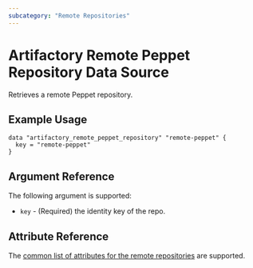 ```yaml
---
subcategory: "Remote Repositories"
---
```

# Artifactory Remote Peppet Repository Data Source

Retrieves a remote Peppet repository.

## Example Usage

```hcl
data "artifactory_remote_peppet_repository" "remote-peppet" {
  key = "remote-peppet"
}
```

## Argument Reference

The following argument is supported:

* `key` - (Required) the identity key of the repo.

## Attribute Reference

The [common list of attributes for the remote repositories](remote.md) are supported.